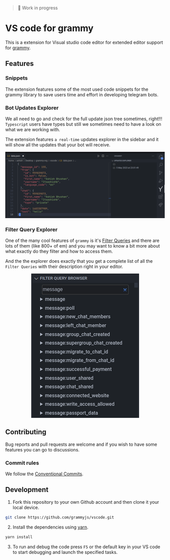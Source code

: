 > 🚧 Work in progress

# VS code for grammy


This is a extension for Visual studio code editor for extended editor support for [grammy](https://grammy.dev/).

## Features

### Snippets

The extension features some of the most used code snippets for the grammy library to save users time and effort in developing telegram bots.


### Bot Updates Explorer

We all need to go and check for the full update json tree sometimes, right!!! `Typescript` users have types but still we sometimes need to have a look on what we are working with.

The extension features `a real-time` updates explorer in the sidebar and it will show all the updates that your bot will receive.


<div align="center">
    <img src="media/updates-2.png" alt="Updates Explorer">
</div>

### Filter Query Explorer

One of the many cool features of `grammy` is it's [Filter Queries](https://grammy.dev/guide/filter-queries.html) and there are lots of them (like 800+ of em) and you may want to know a bit more about what exactly do they filter and how to access them.

And the the explorer does exactly that you get a complete list of all the `Filter Queries` with their description right in your editor.


<div align="center">
    <img src="media/filter-query.png" alt="Filter Query">
</div>


## Contributing 

Bug reports and pull requests are welcome and if you wish to have some features you can go to discussions.

### Commit rules 

We follow the [Conventional Commits](https://www.conventionalcommits.org/en/v1.0.0/).


## Development

1. Fork this repository to your own Github account and then clone it your local device.

```sh
git clone https://github.com/grammyjs/vscode.git
```
2. Install the dependencies using [yarn](https://yarnpkg.com/).

```sh
yarn install
```

3. To run and debug the code press `F5` or the default key in your VS code  to start debugging and launch the specified tasks.